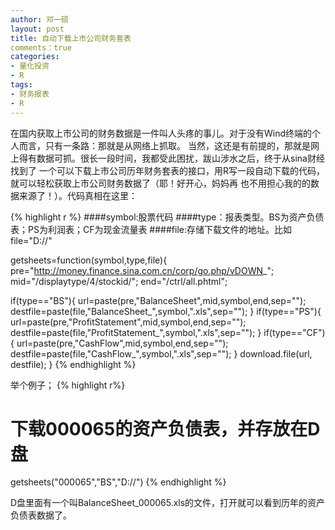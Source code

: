 ```yaml
---
author: 邓一硕
layout: post
title: 自动下载上市公司财务套表
comments：true
categories:
- 量化投资
- R
tags:
- 财务报表
- R
---
```


在国内获取上市公司的财务数据是一件叫人头疼的事儿。对于没有Wind终端的个人而言，只有一条路：那就是从网络上抓取。
当然，这还是有前提的，那就是网上得有数据可抓。很长一段时间，我都受此困扰，跋山涉水之后，终于从sina财经找到了
一个可以下载上市公司历年财务套表的接口，用R写一段自动下载的代码，就可以轻松获取上市公司财务数据了（耶！好开心，妈妈再
也不用担心我的的数据来源了！）。代码真相在这里：

{% highlight r %}
####symbol:股票代码
####type：报表类型。BS为资产负债表；PS为利润表；CF为现金流量表
####file:存储下载文件的地址。比如file="D://"

getsheets=function(symbol,type,file){
pre="http://money.finance.sina.com.cn/corp/go.php/vDOWN_";
mid="/displaytype/4/stockid/";
end="/ctrl/all.phtml";

if(type=="BS"){
url=paste(pre,"BalanceSheet",mid,symbol,end,sep="");
destfile=paste(file,"BalanceSheet_",symbol,".xls",sep="");
}
if(type=="PS"){
url=paste(pre,"ProfitStatement",mid,symbol,end,sep="");
destfile=paste(file,"ProfitStatement_",symbol,".xls",sep="");
}
if(type=="CF"){
url=paste(pre,"CashFlow",mid,symbol,end,sep="");
destfile=paste(file,"CashFlow_",symbol,".xls",sep="");
}
download.file(url, destfile);
}
{% endhighlight %}

举个例子；
{% highlight r%}
# 下载000065的资产负债表，并存放在D盘
getsheets("000065","BS","D://")
{% endhighlight %}

D盘里面有一个叫BalanceSheet_000065.xls的文件，打开就可以看到历年的资产负债表数据了。